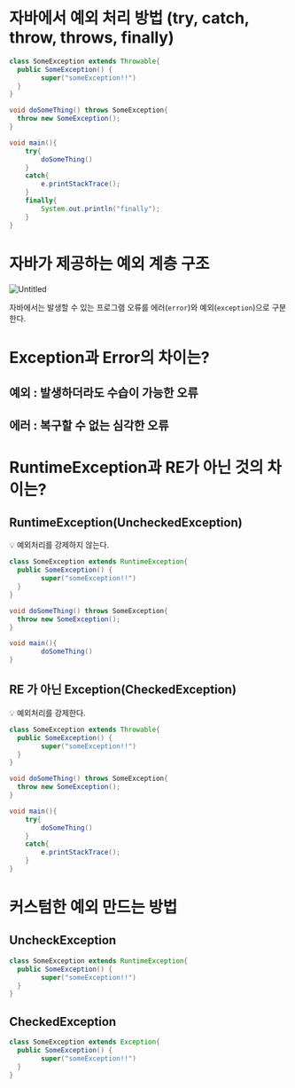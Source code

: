 # 자바에서 예외 처리 방법 (try, catch, throw, throws, finally)

```java
class SomeException extends Throwable{
  public SomeException() {
		super("someException!!")
  }
}

void doSomeThing() throws SomeException{
  throw new SomeException();
}

void main(){
	try{
		doSomeThing()
	}
	catch{
		e.printStackTrace();
	}
	finally{
		System.out.println("finally");
	}
}
```

# 자바가 제공하는 예외 계층 구조

![Untitled](https://user-images.githubusercontent.com/39615281/170020190-4ee755c7-78b7-4072-af98-37511b1334de.png)

자바에서는 발생할 수 있는 프로그램 오류를 에러(`error`)와 예외(`exception`)으로 구분한다.

# Exception과 Error의 차이는?

## 예외 : 발생하더라도 수습이 가능한 오류

## 에러 : 복구할 수 없는 심각한 오류

# RuntimeException과 RE가 아닌 것의 차이는?

## RuntimeException(UncheckedException)

<aside>
💡 예외처리를 강제하지 않는다.

</aside>

```java
class SomeException extends RuntimeException{
  public SomeException() {
		super("someException!!")
  }
}

void doSomeThing() throws SomeException{
  throw new SomeException();
}

void main(){
		doSomeThing()
}
```

## RE 가 아닌 Exception(CheckedException)

<aside>
💡 예외처리를 강제한다.

</aside>

```java
class SomeException extends Throwable{
  public SomeException() {
		super("someException!!")
  }
}

void doSomeThing() throws SomeException{
  throw new SomeException();
}

void main(){
	try{
		doSomeThing()
	}
	catch{
		e.printStackTrace();
	}
}
```

# 커스텀한 예외 만드는 방법

## UncheckException

```java
class SomeException extends RuntimeException{
  public SomeException() {
		super("someException!!")
  }
}
```

## CheckedException

```java
class SomeException extends Exception{
  public SomeException() {
		super("someException!!")
  }
}
```
